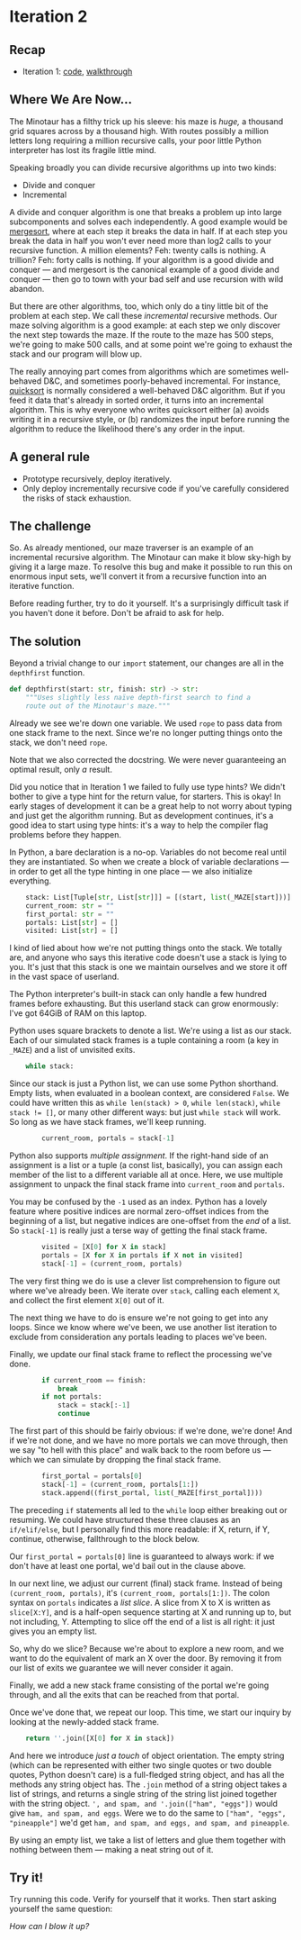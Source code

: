# Iteration 2

## Recap

* Iteration 1: [code](https://github.com/rjhansen/pluspora-algo/blob/master/depthfirst/dev/1/depthfirst.py), [walkthrough](https://github.com/rjhansen/pluspora-algo/blob/master/depthfirst/dev/1/README.md)


## Where We Are Now…

The Minotaur has a filthy trick up his sleeve: his maze is _huge,_ a thousand grid squares across by a thousand high.  With routes possibly a million letters long requiring a million recursive calls, your poor little Python interpreter has lost its fragile little mind.

Speaking broadly you can divide recursive algorithms up into two kinds:

* Divide and conquer
* Incremental

A divide and conquer algorithm is one that breaks a problem up into large subcomponents and solves each independently.  A good example would be [mergesort](https://en.wikipedia.org/wiki/Merge_sort), where at each step it breaks the data in half.  If at each step you break the data in half you won't ever need more than log2 calls to your recursive function.  A million elements?  Feh: twenty calls is nothing.  A trillion?  Feh: forty calls is nothing.  If your algorithm is a good divide and conquer — and mergesort is the canonical example of a good divide and conquer — then go to town with your bad self and use recursion with wild abandon.

But there are other algorithms, too, which only do a tiny little bit of the problem at each step.  We call these _incremental_ recursive methods.  Our maze solving algorithm is a good example: at each step we only discover the next step towards the maze.  If the route to the maze has 500 steps, we're going to make 500 calls, and at some point we're going to exhaust the stack and our program will blow up.

The really annoying part comes from algorithms which are sometimes well-behaved D&C, and sometimes poorly-behaved incremental.  For instance, [quicksort](https://en.wikipedia.org/wiki/Quick_sort) is normally considered a well-behaved D&C algorithm.  But if you feed it data that's already in sorted order, it turns into an incremental algorithm.  This is why everyone who writes quicksort either (a) avoids writing it in a recursive style, or (b) randomizes the input before running the algorithm to reduce the likelihood there's any order in the input.

## A general rule

* Prototype recursively, deploy iteratively.
* Only deploy incrementally recursive code if you've carefully considered the risks of stack exhaustion.

## The challenge

So.  As already mentioned, our maze traverser is an example of an incremental recursive algorithm.  The Minotaur can make it blow sky-high by giving it a large maze.  To resolve this bug and make it possible to run this on enormous input sets, we'll convert it from a recursive function into an iterative function.

Before reading further, try to do it yourself.  It's a surprisingly difficult task if you haven't done it before.  Don't be afraid to ask for help.

## The solution

Beyond a trivial change to our `import` statement, our changes are all in the `depthfirst` function.

```python
def depthfirst(start: str, finish: str) -> str:
    """Uses slightly less naïve depth-first search to find a 
    route out of the Minotaur's maze."""
```

Already we see we're down one variable.  We used `rope` to pass data from one stack frame to the next.  Since we're no longer putting things onto the stack, we don't need `rope`.

Note that we also corrected the docstring.  We were never guaranteeing an optimal result, only _a_ result.

Did you notice that in Iteration 1 we failed to fully use type hints?  We didn't bother to give a type hint for the return value, for starters.  This is okay!  In early stages of development it can be a great help to not worry about typing and just get the algorithm running.  But as development continues, it's a good idea to start using type hints: it's a way to help the compiler flag problems before they happen.

In Python, a bare declaration is a no-op.  Variables do not become real until they are instantiated.  So when we create a block of variable declarations — in order to get all the type hinting in one place — we also initialize everything.

```python
    stack: List[Tuple[str, List[str]]] = [(start, list(_MAZE[start]))]
    current_room: str = ""
    first_portal: str = ""
    portals: List[str] = []
    visited: List[str] = []
```

I kind of lied about how we're not putting things onto the stack.  We totally are, and anyone who says this iterative code doesn't use a stack is lying to you.  It's just that this stack is one we maintain ourselves and we store it off in the vast space of userland.

The Python interpreter's built-in stack can only handle a few hundred frames before exhausting.  But this userland stack can grow enormously: I've got 64GiB of RAM on this laptop.

Python uses square brackets to denote a list.  We're using a list as our stack.  Each of our simulated stack frames is a tuple containing a room (a key in `_MAZE`) and a list of unvisited exits.

```python
    while stack:
```

Since our stack is just a Python list, we can use some Python shorthand.  Empty lists, when evaluated in a boolean context, are considered `False`.  We could have written this as `while len(stack) > 0`, `while len(stack)`, `while stack != []`, or many other different ways: but just `while stack` will work.  So long as we have stack frames, we'll keep running.

```python
        current_room, portals = stack[-1]
```

Python also supports _multiple assignment_.  If the right-hand side of an assignment is a list or a tuple (a const list, basically), you can assign each member of the list to a different variable all at once.  Here, we use multiple assignment to unpack the final stack frame into `current_room` and `portals`.

You may be confused by the `-1` used as an index.  Python has a lovely feature where positive indices are normal zero-offset indices from the beginning of a list, but negative indices are one-offset from the _end_ of a list.  So `stack[-1]` is really just a terse way of getting the final stack frame.

```python
        visited = [X[0] for X in stack]
        portals = [X for X in portals if X not in visited]
        stack[-1] = (current_room, portals)
```

The very first thing we do is use a clever list comprehension to figure out where we've already been.  We iterate over `stack`, calling each element `X`, and collect the first element `X[0]` out of it.

The next thing we have to do is ensure we're not going to get into any loops.  Since we know where we've been, we use another list iteration to exclude from consideration any portals leading to places we've been.

Finally, we update our final stack frame to reflect the processing we've done.

```python
        if current_room == finish:
            break
        if not portals:
            stack = stack[:-1]
            continue
```

The first part of this should be fairly obvious: if we're done, we're done!  And if we're not done, and we have no more portals we can move through, then we say "to hell with this place" and walk back to the room before us — which we can simulate by dropping the final stack frame.


```python
        first_portal = portals[0]
        stack[-1] = (current_room, portals[1:])
        stack.append((first_portal, list(_MAZE[first_portal])))
```
The preceding `if` statements all led to the `while` loop either breaking out or resuming.  We could have structured these three clauses as an `if/elif/else`, but I personally find this more readable: if X, return, if Y, continue, otherwise, fallthrough to the block below.

Our `first_portal = portals[0]` line is guaranteed to always work: if we don't have at least one portal, we'd bail out in the clause above.

In our next line, we adjust our current (final) stack frame.  Instead of being `(current_room, portals)`, it's `(current_room, portals[1:])`.  The colon syntax on `portals` indicates a _list slice_.  A slice from X to X is written as `slice[X:Y]`, and is a half-open sequence starting at X and running up to, but not including, Y.  Attempting to slice off the end of a list is all right: it just gives you an empty list.

So, why do we slice?  Because we're about to explore a new room, and we want to do the equivalent of mark an X over the door.  By removing it from our list of exits we guarantee we will never consider it again.

Finally, we add a new stack frame consisting of the portal we're going through, and all the exits that can be reached from that portal.

Once we've done that, we repeat our loop.  This time, we start our inquiry by looking at the newly-added stack frame.

```python
    return ''.join([X[0] for X in stack])
```

And here we introduce _just a touch_ of object orientation.  The empty string (which can be represented with either two single quotes or two double quotes, Python doesn't care) is a full-fledged string object, and has all the methods any string object has.  The `.join` method of a string object takes a list of strings, and returns a single string of the string list joined together with the string object. `', and spam, and '.join(["ham", "eggs"])` would give `ham, and spam, and eggs`.  Were we to do the same to `["ham", "eggs", "pineapple"]` we'd get `ham, and spam, and eggs, and spam, and pineapple`.

By using an empty list, we take a list of letters and glue them together with nothing between them — making a neat string out of it.

## Try it!

Try running this code.  Verify for yourself that it works.  Then start asking yourself the same question:

_How can I blow it up?_
